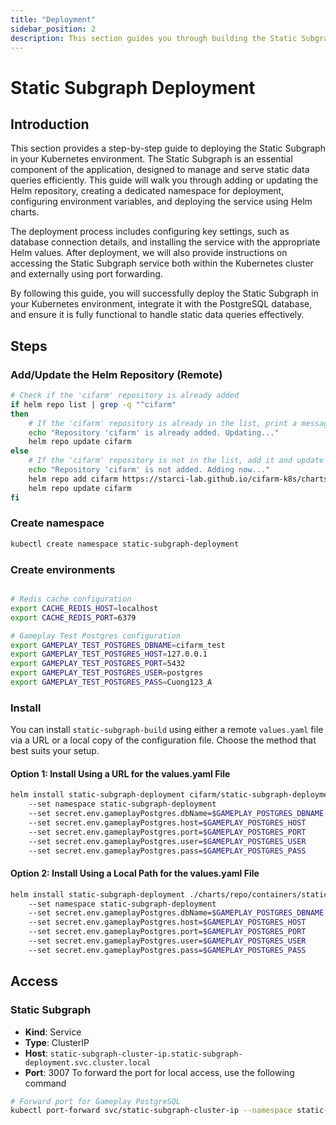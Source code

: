 ```yaml
---
title: "Deployment"
sidebar_position: 2
description: This section guides you through building the Static Subgraph in your Kubernetes environment using Helm.
---
```

# Static Subgraph Deployment
## Introduction

This section provides a step-by-step guide to deploying the Static Subgraph in your Kubernetes environment. The Static Subgraph is an essential component of the application, designed to manage and serve static data queries efficiently. This guide will walk you through adding or updating the Helm repository, creating a dedicated namespace for deployment, configuring environment variables, and deploying the service using Helm charts.

The deployment process includes configuring key settings, such as database connection details, and installing the service with the appropriate Helm values. After deployment, we will also provide instructions on accessing the Static Subgraph service both within the Kubernetes cluster and externally using port forwarding.

By following this guide, you will successfully deploy the Static Subgraph in your Kubernetes environment, integrate it with the PostgreSQL database, and ensure it is fully functional to handle static data queries effectively.

## Steps
### Add/Update the Helm Repository (Remote)
```bash
# Check if the 'cifarm' repository is already added
if helm repo list | grep -q "^cifarm" 
then
    # If the 'cifarm' repository is already in the list, print a message and update the repository
    echo "Repository 'cifarm' is already added. Updating..."
    helm repo update cifarm
else
    # If the 'cifarm' repository is not in the list, add it and update the repository
    echo "Repository 'cifarm' is not added. Adding now..."
    helm repo add cifarm https://starci-lab.github.io/cifarm-k8s/charts
    helm repo update cifarm
fi
```
### Create namespace
```bash
kubectl create namespace static-subgraph-deployment
```
### Create environments
```bash

# Redis cache configuration
export CACHE_REDIS_HOST=localhost
export CACHE_REDIS_PORT=6379

# Gameplay Test Postgres configuration
export GAMEPLAY_TEST_POSTGRES_DBNAME=cifarm_test
export GAMEPLAY_TEST_POSTGRES_HOST=127.0.0.1
export GAMEPLAY_TEST_POSTGRES_PORT=5432
export GAMEPLAY_TEST_POSTGRES_USER=postgres
export GAMEPLAY_TEST_POSTGRES_PASS=Cuong123_A

```

### Install
You can install `static-subgraph-build` using either a remote `values.yaml` file via a URL or a local copy of the configuration file. Choose the method that best suits your setup.
#### Option 1: Install Using a URL for the values.yaml File
```bash
helm install static-subgraph-deployment cifarm/static-subgraph-deployment
    --set namespace static-subgraph-deployment
    --set secret.env.gameplayPostgres.dbName=$GAMEPLAY_POSTGRES_DBNAME
    --set secret.env.gameplayPostgres.host=$GAMEPLAY_POSTGRES_HOST
    --set secret.env.gameplayPostgres.port=$GAMEPLAY_POSTGRES_PORT
    --set secret.env.gameplayPostgres.user=$GAMEPLAY_POSTGRES_USER
    --set secret.env.gameplayPostgres.pass=$GAMEPLAY_POSTGRES_PASS

```
#### Option 2: Install Using a Local Path for the values.yaml File
```bash
helm install static-subgraph-deployment ./charts/repo/containers/static-subgraph/build/
    --set namespace static-subgraph-deployment
    --set secret.env.gameplayPostgres.dbName=$GAMEPLAY_POSTGRES_DBNAME
    --set secret.env.gameplayPostgres.host=$GAMEPLAY_POSTGRES_HOST
    --set secret.env.gameplayPostgres.port=$GAMEPLAY_POSTGRES_PORT
    --set secret.env.gameplayPostgres.user=$GAMEPLAY_POSTGRES_USER
    --set secret.env.gameplayPostgres.pass=$GAMEPLAY_POSTGRES_PASS
```
## Access
### Static Subgraph
- **Kind**: Service  
- **Type**: ClusterIP  
- **Host**: `static-subgraph-cluster-ip.static-subgraph-deployment.svc.cluster.local`  
- **Port**: 3007
To forward the port for local access, use the following command
```bash
# Forward port for Gameplay PostgreSQL
kubectl port-forward svc/static-subgraph-cluster-ip --namespace static-subgraph-deployment 3007:3007
```
